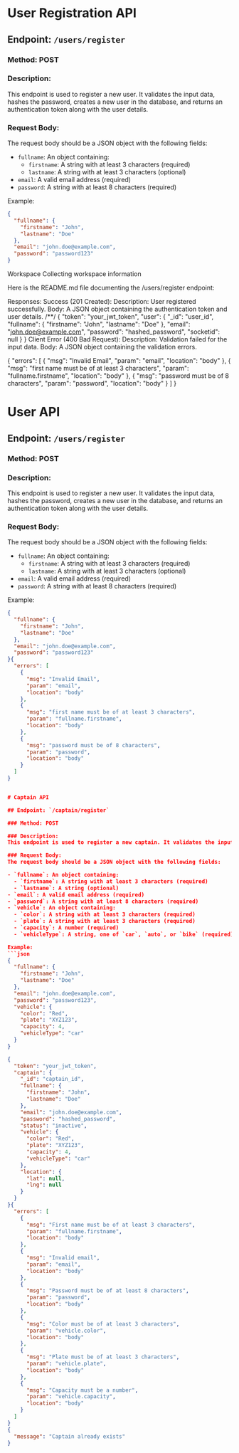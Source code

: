 # User Registration API

## Endpoint: `/users/register`

### Method: POST

### Description:
This endpoint is used to register a new user. It validates the input data, hashes the password, creates a new user in the database, and returns an authentication token along with the user details.

### Request Body:
The request body should be a JSON object with the following fields:

- `fullname`: An object containing:
  - `firstname`: A string with at least 3 characters (required)
  - `lastname`: A string with at least 3 characters (optional)
- `email`: A valid email address (required)
- `password`: A string with at least 8 characters (required)

Example:
```json
{
  "fullname": {
    "firstname": "John",
    "lastname": "Doe"
  },
  "email": "john.doe@example.com",
  "password": "password123"
}
```

Workspace
Collecting workspace information

Here is the README.md file documenting the /users/register endpoint:

Responses:
Success (201 Created):
Description: User registered successfully.
Body: A JSON object containing the authentication token and user details.
/**/
{
  "token": "your_jwt_token",
  "user": {
    "_id": "user_id",
    "fullname": {
      "firstname": "John",
      "lastname": "Doe"
    },
    "email": "john.doe@example.com",
    "password": "hashed_password",
    "socketid": null
  }
}
Client Error (400 Bad Request):
Description: Validation failed for the input data.
Body: A JSON object containing the validation errors.

{
  "errors": [
    {
      "msg": "Invalid Email",
      "param": "email",
      "location": "body"
    },
    {
      "msg": "first name must be of at least 3 characters",
      "param": "fullname.firstname",
      "location": "body"
    },
    {
      "msg": "password must be of 8 characters",
      "param": "password",
      "location": "body"
    }
  ]
}


# User API

## Endpoint: `/users/register`

### Method: POST

### Description:
This endpoint is used to register a new user. It validates the input data, hashes the password, creates a new user in the database, and returns an authentication token along with the user details.

### Request Body:
The request body should be a JSON object with the following fields:

- `fullname`: An object containing:
  - `firstname`: A string with at least 3 characters (required)
  - `lastname`: A string with at least 3 characters (optional)
- `email`: A valid email address (required)
- `password`: A string with at least 8 characters (required)

Example:
```json
{
  "fullname": {
    "firstname": "John",
    "lastname": "Doe"
  },
  "email": "john.doe@example.com",
  "password": "password123"
}{
  "errors": [
    {
      "msg": "Invalid Email",
      "param": "email",
      "location": "body"
    },
    {
      "msg": "first name must be of at least 3 characters",
      "param": "fullname.firstname",
      "location": "body"
    },
    {
      "msg": "password must be of 8 characters",
      "param": "password",
      "location": "body"
    }
  ]
}


# Captain API

## Endpoint: `/captain/register`

### Method: POST

### Description:
This endpoint is used to register a new captain. It validates the input data, hashes the password, creates a new captain in the database, and returns an authentication token along with the captain details.

### Request Body:
The request body should be a JSON object with the following fields:

- `fullname`: An object containing:
  - `firstname`: A string with at least 3 characters (required)
  - `lastname`: A string (optional)
- `email`: A valid email address (required)
- `password`: A string with at least 8 characters (required)
- `vehicle`: An object containing:
  - `color`: A string with at least 3 characters (required)
  - `plate`: A string with at least 3 characters (required)
  - `capacity`: A number (required)
  - `vehicleType`: A string, one of `car`, `auto`, or `bike` (required)

Example:
```json
{
  "fullname": {
    "firstname": "John",
    "lastname": "Doe"
  },
  "email": "john.doe@example.com",
  "password": "password123",
  "vehicle": {
    "color": "Red",
    "plate": "XYZ123",
    "capacity": 4,
    "vehicleType": "car"
  }
}

{
  "token": "your_jwt_token",
  "captain": {
    "_id": "captain_id",
    "fullname": {
      "firstname": "John",
      "lastname": "Doe"
    },
    "email": "john.doe@example.com",
    "password": "hashed_password",
    "status": "inactive",
    "vehicle": {
      "color": "Red",
      "plate": "XYZ123",
      "capacity": 4,
      "vehicleType": "car"
    },
    "location": {
      "lat": null,
      "lng": null
    }
  }
}{
  "errors": [
    {
      "msg": "First name must be of at least 3 characters",
      "param": "fullname.firstname",
      "location": "body"
    },
    {
      "msg": "Invalid email",
      "param": "email",
      "location": "body"
    },
    {
      "msg": "Password must be of at least 8 characters",
      "param": "password",
      "location": "body"
    },
    {
      "msg": "Color must be of at least 3 characters",
      "param": "vehicle.color",
      "location": "body"
    },
    {
      "msg": "Plate must be of at least 3 characters",
      "param": "vehicle.plate",
      "location": "body"
    },
    {
      "msg": "Capacity must be a number",
      "param": "vehicle.capacity",
      "location": "body"
    }
  ]
}
{
  "message": "Captain already exists"
}